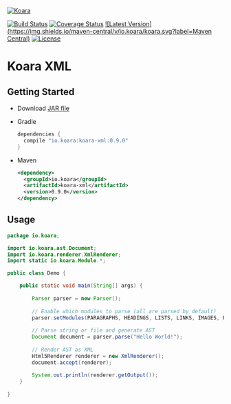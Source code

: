 <!-- HEADER -->
[![Koara](http://www.koara.io/logo.png)](http://www.koara.io)

[![Build Status](https://img.shields.io/travis/koara/koara-java.svg)](https://travis-ci.org/koara/koara-java)
[![Coverage Status](https://img.shields.io/coveralls/koara/koara-java.svg)](https://coveralls.io/github/koara/koara-java?branch=master)
[![Latest Version](https://img.shields.io/maven-central/v/io.koara/koara.svg?label=Maven Central)](http://search.maven.org/#search%7Cga%7C1%7Ckoara)
[![License](https://img.shields.io/badge/License-Apache%202.0-blue.svg)](https://github.com/koara/koara-java/blob/master/LICENSE)
<!-- HEADER:END -->

# Koara XML

## Getting Started
- Download [JAR file](http://repo1.maven.org/maven2/io/koara/koara-html5/0.9.0/koara-xml-0.9.0.jar)
- Gradle

  ```groovy
  dependencies {
	compile "io.koara:koara-xml:0.9.0"
  }
  ```
  
- Maven

  ```xml
  <dependency>
    <groupId>io.koara</groupId>
    <artifactId>koara-xml</artifactId>
    <version>0.9.0</version>
  </dependency>
  ```
  
## Usage
```java
package io.koara;

import io.koara.ast.Document;
import io.koara.renderer.XmlRenderer;
import static io.koara.Module.*;

public class Demo {

	public static void main(String[] args) {
		
		Parser parser = new Parser();
		
		// Enable which modules to parse (all are parsed by default)
		parser.setModules(PARAGRAPHS, HEADINGS, LISTS, LINKS, IMAGES, FORMATTING, BLOCKQUOTES, CODE);
		
		// Parse string or file and generate AST
		Document document = parser.parse("Hello World!"); 
		
		// Render AST as XML
		Html5Renderer renderer = new XmlRenderer();
		document.accept(renderer);
		
		System.out.println(renderer.getOutput());
	}
	
}
```